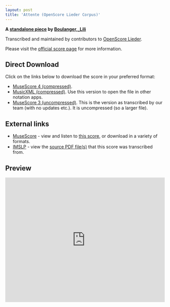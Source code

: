 ```yaml
---
layout: post
title: 'Attente (OpenScore Lieder Corpus)'
---
```


__A [standalone piece](https://fourscoreandmore.org/openscore/lieder/Boulanger,_Lili/_/) by [Boulanger,_Lili](https://fourscoreandmore.org/openscore/lieder/Boulanger,_Lili)__

Transcribed and maintained by contributors to [OpenScore Lieder].

Please visit the [official score page] for more information.

[official score page]: https://musescore.com/openscore-lieder-corpus/scores/5983850
[OpenScore Lieder]: https://musescore.com/openscore-lieder-corpus

## Direct Download

Click on the links below to download the score in your preferred format:
- [MuseScore 4 (compressed)](https://fourscoreandmore.org/openscore/lieder/Boulanger,_Lili/_/Attente.mscz).
- [MusicXML (compressed)](https://fourscoreandmore.org/openscore/lieder/Boulanger,_Lili/_/Attente.mxl). Use this version to open the file in other notation apps.
- [MuseScore 3 (uncompressed)](https://raw.githubusercontent.com/OpenScore/Lieder/refs/heads/main/scores/Boulanger,_Lili/_/Attente/lc5983850.mscx). This is the version as transcribed by our team (with no updates etc.). It is uncompressed (so a larger file).

## External links

- [MuseScore] - view and listen to [this score][MuseScore], or download in a variety of formats.
- [IMSLP] - view the [source PDF file(s)][IMSLP] that this score was transcribed from.

[MuseScore]: https://musescore.com/score/5983850
[IMSLP]: https://imslp.org/wiki/Special:ReverseLookup/435483

## Preview

<iframe width="100%" height="394" src="https://musescore.com/openscore-lieder-corpus/scores/5983850/embed" frameborder="0" allowfullscreen allow="autoplay; fullscreen"></iframe>
